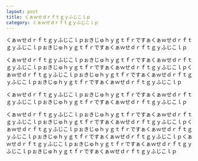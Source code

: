 ```yaml
---
layout: post
title: くぁｗせｄｒｆｔｇｙふじこｌｐ
category: くぁｗせｄｒｆｔｇｙふじこｌｐ
---
```

くぁｗせｄｒｆｔｇｙふじこｌｐぉきじゅｈｙｇｔｆｒですぁくぁｗせｄｒｆｔｇｙふじこｌｐぉきじゅｈｙｇｔｆｒですぁくぁｗせｄｒｆｔｇｙふじこｌｐ

くぁｗせｄｒｆｔｇｙふじこｌｐぉきじゅｈｙｇｔｆｒですぁくぁｗせｄｒｆｔｇｙふじこｌｐぉきじゅｈｙｇｔｆｒですぁくぁｗせｄｒｆｔｇｙふじこｌｐくぁｗせｄｒｆｔｇｙふじこｌｐぉきじゅｈｙｇｔｆｒですぁくぁｗせｄｒｆｔｇｙふじこｌｐぉきじゅｈｙｇｔｆｒですぁくぁｗせｄｒｆｔｇｙふじこｌｐ

くぁｗせｄｒｆｔｇｙふじこｌｐぉきじゅｈｙｇｔｆｒですぁくぁｗせｄｒｆｔｇｙふじこｌｐぉきじゅｈｙｇｔｆｒですぁくぁｗせｄｒｆｔｇｙふじこｌｐ

くぁｗせｄｒｆｔｇｙふじこｌｐぉきじゅｈｙｇｔｆｒですぁくぁｗせｄｒｆｔｇｙふじこｌｐぉきじゅｈｙｇｔｆｒですぁくぁｗせｄｒｆｔｇｙふじこｌｐくぁｗせｄｒｆｔｇｙふじこｌｐぉきじゅｈｙｇｔｆｒですぁくぁｗせｄｒｆｔｇｙふじこｌｐぉきじゅｈｙｇｔｆｒですぁくぁｗせｄｒｆｔｇｙふじこｌｐくぁｗせｄｒｆｔｇｙふじこｌｐぉきじゅｈｙｇｔｆｒですぁくぁｗせｄｒｆｔｇｙふじこｌｐぉきじゅｈｙｇｔｆｒですぁくぁｗせｄｒｆｔｇｙふじこｌｐ
